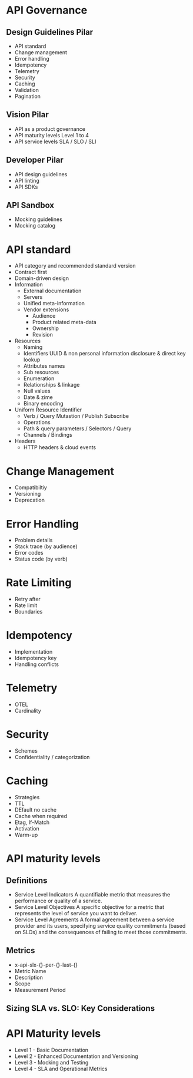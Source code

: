 # API Governance

## Design Guidelines Pilar

- API standard
- Change management
- Error handling
- Idempotency
- Telemetry
- Security
- Caching
- Validation
- Pagination
  
## Vision Pilar

- API as a product governance
- API maturity levels Level 1 to 4
- API service levels SLA / SLO / SLI

## Developer Pilar

- API design guidelines
- API linting
- API SDKs

## API Sandbox

- Mocking guidelines
- Mocking catalog

# API standard

- API category and recommended standard version
- Contract first
- Domain-driven design
- Information
  - External documentation
  - Servers
  - Unified meta-information
  - Vendor extensions
    - Audience
    - Product related meta-data
    - Ownership
    - Revision
- Resources
  - Naming
  - Identifiers UUID & non personal information disclosure & direct key lookup
  - Attributes names
  - Sub resources
  - Enumeration
  - Relationships & linkage
  - Null values
  - Date & zime
  - Binary encoding
- Uniform Resource Identifier
  - Verb / Query Mutastion / Publish Subscribe
  - Operations
  - Path & query parameters / Selectors / Query
  - Channels / Bindings
- Headers
  - HTTP headers & cloud events

# Change Management

- Compatibiltiy
- Versioning
- Deprecation

# Error Handling

- Problem details
- Stack trace (by audience)
- Error codes
- Status code (by verb)

# Rate Limiting

- Retry after
- Rate limit
- Boundaries

# Idempotency

- Implementation
- Idempotency key
- Handling conflicts

# Telemetry

- OTEL
- Cardinality

# Security

- Schemes
- Confidentiality / categorization

# Caching

- Strategies
- TTL
- DEfault no cache
- Cache when required
- Etag, If-Match
- Activation
- Warm-up

# API maturity levels

## Definitions
- Service Level Indicators	A quantifiable metric that measures the performance or quality of a service.
- Service Level Objectives	A specific objective for a metric that represents the level of service you want to deliver.
- Service Level Agreements	A formal agreement between a service provider and its users, specifying service quality commitments (based on SLOs) and the consequences of failing to meet those commitments.

## Metrics

- x-api-slx-{}-per-{}-last-{}
- Metric Name	
- Description
- Scope
- Measurement	Period

## Sizing SLA vs. SLO: Key Considerations

# API Maturity levels

- Level 1 - Basic Documentation
- Level 2 - Enhanced Documentation and Versioning
- Level 3 - Mocking and Testing
- Level 4 - SLA and Operational Metrics
  
